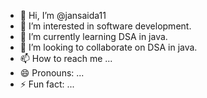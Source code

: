 - 👋 Hi, I’m @jansaida11
- 👀 I’m interested in software development.
- 🌱 I’m currently learning DSA in java.
- 💞️ I’m looking to collaborate on DSA in java.
- 📫 How to reach me ...
- 😄 Pronouns: ...
- ⚡ Fun fact: ...

<!---
jansaida11/jansaida11 is a ✨ special ✨ repository because its `README.md` (this file) appears on your GitHub profile.
You can click the Preview link to take a look at your changes.
--->
